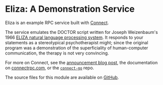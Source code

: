 # Eliza: A Demonstration Service

Eliza is an example RPC service built with [Connect][connect].

The service emulates the DOCTOR script written for Joseph Weizenbaum's 1966
[ELIZA natural language processing system][eliza]. It responds to your
statements as a stereotypical psychotherapist might; since the original program
was a demonstration of the superficiality of human-computer communication, the
therapy is not very convincing.

For more on Connect, see the [announcement blog post][blog], the documentation
on [connectrpc.com][docs], or the [`connect-go`][connect] repo.

The source files for this module are available on [GitHub][proto].

[blog]: https://buf.build/blog/connect-a-better-grpc
[connect]: https://github.com/connectrpc/connect-go
[docs]: https://connectrpc.com
[proto]: https://github.com/connectrpc/examples-go/tree/main/proto
[eliza]: https://en.wikipedia.org/wiki/ELIZA
